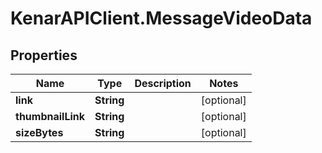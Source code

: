 # KenarAPIClient.MessageVideoData

## Properties

Name | Type | Description | Notes
------------ | ------------- | ------------- | -------------
**link** | **String** |  | [optional] 
**thumbnailLink** | **String** |  | [optional] 
**sizeBytes** | **String** |  | [optional] 


